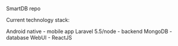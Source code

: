 SmartDB repo

Current technology stack:

Android native - mobile app
Laravel 5.5/node - backend
MongoDB - database
WebUI - ReactJS
